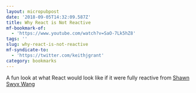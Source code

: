 ```yaml
---
layout: micropubpost
date: '2018-09-05T14:32:09.587Z'
title: Why React is Not Reactive
mf-bookmark-of:
  - 'https://www.youtube.com/watch?v=SaO-7Lk5hZ8'
tags: ''
slug: why-react-is-not-reactive
mf-syndicate-to:
  - 'https://twitter.com/keithjgrant'
category: bookmarks
---
```

A fun look at what React would look like if it were fully reactive from [Shawn Swyx Wang](https://swyx.io)
